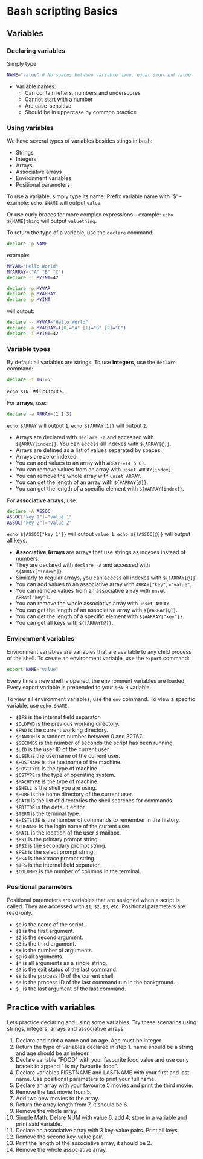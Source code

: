# Bash scripting Basics

## Variables

### Declaring variables

Simply type:

```bash
NAME="value" # No spaces between variable name, equal sign and value
```

- Variable names:
  - Can contain letters, numbers and underscores
  - Cannot start with a number
  - Are case-sensitive
  - Should be in uppercase by common practice

### Using variables

We have several types of variables besides stings in bash:

- Strings
- Integers
- Arrays
- Associative arrays
- Environment variables
- Positional parameters

To use a variable, simply type its name.
Prefix variable name with '$' - example: `echo $NAME` will output `value`.

Or use curly braces for more complex expressions - example: `echo ${NAME}thing` will output `valuething`.

To return the type of a variable, use the `declare` command:

```bash
declare -p NAME
```

example:

```bash
MYVAR="Hello World"
MYARRAY=("A" "B" "C")
declare -i MYINT=42

declare -p MYVAR
declare -p MYARRAY
declare -p MYINT
```

will output:

```bash
declare -- MYVAR="Hello World"
declare -a MYARRAY=([0]="A" [1]="B" [2]="C")
declare -i MYINT=42
```

### Variable types

By default all variables are strings. To use **integers**, use the `declare` command:

```bash
declare -i INT=5
```

`echo $INT` will output `5`.

For **arrays**, use:

```bash
declare -a ARRAY=(1 2 3)
```
`echo $ARRAY` will output `1`.
`echo ${ARRAY[1]}` will output `2`.

- Arrays are declared with `declare -a` and accessed with `${ARRAY[index]}`. You can access all indexes with `${ARRAY[@]}`.
- Arrays are defined as a list of values separated by spaces.
- Arrays are zero-indexed.
- You can add values to an array with `ARRAY+=(4 5 6)`.
- You can remove values from an array with `unset ARRAY[index]`.
- You can remove the whole array with `unset ARRAY`.
- You can get the length of an array with `${#ARRAY[@]}`.
- You can get the length of a specific element with `${#ARRAY[index]}`.

For **associative arrays**, use:

```bash
declare -A ASSOC
ASSOC["key 1"]="value 1"
ASSOC["key 2"]="value 2"
```

`echo ${ASSOC["key 1"]}` will output `value 1`.
`echo ${!ASSOC[@]}` will output all keys.

- **Associative Arrays** are arrays that use strings as indexes instead of numbers.
- They are declared with `declare -A` and accessed with `${ARRAY["index"]}`.
- Similarly to regular arrays, you can access all indexes with `${!ARRAY[@]}`.
- You can add values to an associative array with `ARRAY["key"]="value"`.
- You can remove values from an associative array with `unset ARRAY["key"]`.
- You can remove the whole associative array with `unset ARRAY`.
- You can get the length of an associative array with `${#ARRAY[@]}`.
- You can get the length of a specific element with `${#ARRAY["key"]}`.
- You can get all keys with `${!ARRAY[@]}`.

### Environment variables

Environment variables are variables that are available to any child process of the shell. To create an environment variable, use the `export` command:

```bash
export NAME="value"
```

Every time a new shell is opened, the environment variables are loaded. Every export variable is prepended to your `$PATH` variable.

To view all environment variables, use the `env` command. To view a specific variable, use `echo $NAME`.

- `$IFS` is the internal field separator.
- `$OLDPWD` is the previous working directory.
- `$PWD` is the current working directory.
- `$RANDOM` is a random number between 0 and 32767.
- `$SECONDS` is the number of seconds the script has been running.
- `$UID` is the user ID of the current user.
- `$USER` is the username of the current user.
- `$HOSTNAME` is the hostname of the machine.
- `$HOSTTYPE` is the type of machine.
- `$OSTYPE` is the type of operating system.
- `$MACHTYPE` is the type of machine.
- `$SHELL` is the shell you are using.
- `$HOME` is the home directory of the current user.
- `$PATH` is the list of directories the shell searches for commands.
- `$EDITOR` is the default editor.
- `$TERM` is the terminal type.
- `$HISTSIZE` is the number of commands to remember in the history.
- `$LOGNAME` is the login name of the current user.
- `$MAIL` is the location of the user's mailbox.
- `$PS1` is the primary prompt string.
- `$PS2` is the secondary prompt string.
- `$PS3` is the select prompt string.
- `$PS4` is the xtrace prompt string.
- `$IFS` is the internal field separator.
- `$COLUMNS` is the number of columns in the terminal.

### Positional parameters

Positional parameters are variables that are assigned when a script is called. They are accessed with `$1`, `$2`, `$3`, etc. Positional parameters are read-only.

- `$0` is the name of the script.
- `$1` is the first argument.
- `$2` is the second argument.
- `$3` is the third argument.
- `$#` is the number of arguments.
- `$@` is all arguments.
- `$*` is all arguments as a single string.
- `$?` is the exit status of the last command.
- `$$` is the process ID of the current shell.
- `$!` is the process ID of the last command run in the background.
- `$_` is the last argument of the last command.

## Practice with variables

Lets practice declaring and using some variables. Try these scenarios using strings, integers, arrays and associative arrays:

1. Declare and print a name and an age. Age must be integer.
2. Return the type of variables declared in step 1. name should be a string and age should be an integer.
3. Declare variable "FOOD" with your favourite food value and use curly braces to append " is my favourite food".
4. Declare variables FIRSTNAME and LASTNAME with your first and last name. Use positional parameters to print your full name.
5. Declare an array with your favourite 5 movies and print the third movie.
6. Remove the last movie from 5.
7. Add two new movies to the array.
9. Return the array length from 7, it should be 6.
10. Remove the whole array.
11. Simple Math: Delare NUM with value 6, add 4, store in a variable and print said variable.
12. Declare an associative array with 3 key-value pairs. Print all keys.
13. Remove the second key-value pair.
14. Print the length of the associative array, it should be 2.
15. Remove the whole associative array.

